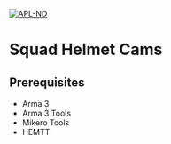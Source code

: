 [![APL-ND](https://www.bohemia.net/assets/img/licenses/APL-ND.png)](https://www.bohemia.net/community/licenses/arma-public-license-nd)
# Squad Helmet Cams #

## Prerequisites ##
- Arma 3
- Arma 3 Tools
- Mikero Tools
- HEMTT